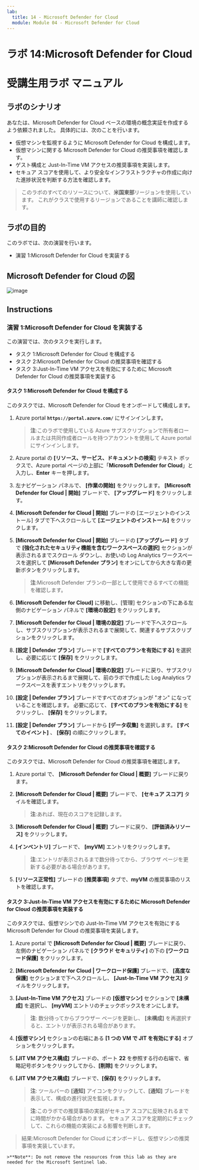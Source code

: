 ```yaml
---
lab:
  title: 14 - Microsoft Defender for Cloud
  module: Module 04 - Microsoft Defender for Cloud
---
```


# ラボ 14:Microsoft Defender for Cloud
# 受講生用ラボ マニュアル

## ラボのシナリオ

あなたは、Microsoft Defender for Cloud ベースの環境の概念実証を作成するよう依頼されました。 具体的には、次のことを行います。

- 仮想マシンを監視するように Microsoft Defender for Cloud を構成します。
- 仮想マシンに関する Microsoft Defender for Cloud の推奨事項を確認します。
- ゲスト構成と Just-In-Time VM アクセスの推奨事項を実装します。 
- セキュア スコアを使用して、より安全なインフラストラクチャの作成に向けた進捗状況を判断する方法を確認します。

> このラボのすべてのリソースについて、**米国東部**リージョンを使用しています。 これがクラスで使用するリージョンであることを講師に確認します。 

## ラボの目的

このラボでは、次の演習を行います。

- 演習 1:Microsoft Defender for Cloud を実装する

## Microsoft Defender for Cloud の図

![image](https://github.com/MicrosoftLearning/AZ500-AzureSecurityTechnologies/assets/91347931/c31055cc-de95-41f6-adef-f09d756a68eb)

## Instructions

### 演習 1:Microsoft Defender for Cloud を実装する

この演習では、次のタスクを実行します。

- タスク 1:Microsoft Defender for Cloud を構成する
- タスク 2:Microsoft Defender for Cloud の推奨事項を確認する
- タスク 3:Just-In-Time VM アクセスを有効にするために Microsoft Defender for Cloud の推奨事項を実装する

#### タスク 1:Microsoft Defender for Cloud を構成する

このタスクでは、Microsoft Defender for Cloud をオンボードして構成します。

1. Azure portal **`https://portal.azure.com/`** にサインインします。

    >**注**:このラボで使用している Azure サブスクリプションで所有者ロールまたは共同作成者ロールを持つアカウントを使用して Azure portal にサインインします。

2. Azure portal の **[リソース、サービス、ドキュメントの検索]** テキスト ボックスで、Azure portal ページの上部に「**Microsoft Defender for Cloud**」と入力し、**Enter** キーを押します。

3. 左ナビゲーション パネルで、 **[作業の開始]** をクリックします。 **[Microsoft Defender for Cloud \| 開始]** ブレードで、 **[アップグレード]** をクリックします。
     
4. **[Microsoft Defender for Cloud \| 開始]** ブレードの [エージェントのインストール] タブで下へスクロールして **[エージェントのインストール]** をクリックします。 

5. **[Microsoft Defender for Cloud \| 開始]** ブレードの **[アップグレード]** タブで **[強化されたセキュリティ機能を含むワークスペースの選択]** セクションが表示されるまでスクロール ダウンし、お使いの Log Analytics ワークスペースを選択して **[Microsoft Defender プラン]** をオンにしてから大きな青の更新ボタンをクリックします。  

    >**注**:Microsoft Defender プランの一部として使用できるすべての機能を確認します。 

6. **[Microsoft Defender for Cloud]** に移動し、[管理] セクションの下にある左側のナビゲーション パネルで **[環境の設定]** をクリックします。

7. **[Microsoft Defender for Cloud \| 環境の設定]** ブレードで下へスクロールし、サブスクリプションが表示されるまで展開して、関連するサブスクリプションをクリックします。 

8. **[設定 \| Defender プラン]** ブレードで **[すべてのプランを有効にする]** を選択し、必要に応じて **[保存]** をクリックします。

9. **[Microsoft Defender for Cloud \| 環境の設定]** ブレードに戻り、サブスクリプションが表示されるまで展開して、前のラボで作成した Log Analytics ワークスペースを表すエントリをクリックします。

10. **[設定 \| Defender プラン]** ブレードですべてのオプションが "オン" になっていることを確認します。 必要に応じて、 **[すべてのプランを有効にする]** をクリックし、 **[保存]** をクリックします。

11. **[設定 \| Defender プラン]** ブレードから **[データ収集]** を選択します。 **[すべてのイベント]** 、 **[保存]** の順にクリックします。

#### タスク 2:Microsoft Defender for Cloud の推奨事項を確認する

このタスクでは、Microsoft Defender for Cloud の推奨事項を確認します。 

1. Azure portal で、 **[Microsoft Defender for Cloud \| 概要]** ブレードに戻ります。 

2. **[Microsoft Defender for Cloud \| 概要]** ブレードで、 **[セキュア スコア]** タイルを確認します。

    >**注**:あれば、現在のスコアを記録します。

3. **[Microsoft Defender for Cloud \| 概要]** ブレードに戻り、 **[評価済みリソース]** をクリックします。

4. **[インベントリ]** ブレードで、 **[myVM]** エントリをクリックします。

    >**注**:エントリが表示されるまで数分待ってから、ブラウザ ページを更新する必要がある場合があります。
    
5. **[リソース正常性]** ブレードの **[推奨事項]** タブで、**myVM** の推奨事項のリストを確認します。

#### タスク 3:Just-In-Time VM アクセスを有効にするために Microsoft Defender for Cloud の推奨事項を実装する

このタスクでは、仮想マシンでの Just-In-Time VM アクセスを有効にする Microsoft Defender for Cloud の推奨事項を実装します。 

1. Azure portal で **[Microsoft Defender for Cloud \| 概要]** ブレードに戻り、左側のナビゲーション パネルで **[クラウド セキュリティ]** の下の **[ワークロード保護]** をクリックします。

2. **[Microsoft Defender for Cloud \| ワークロード保護]** ブレードで、 **[高度な保護]** セクションまで下へスクロールし、 **[Just-In-Time VM アクセス]** タイルをクリックします。

3. **[Just-In-Time VM アクセス]** ブレードの **[仮想マシン]** セクションで **[未構成]** を選択し、 **[myVM]** エントリのチェックボックスをオンにします。

    >**注**: 数分待ってからブラウザー ページを更新し、 **[未構成]** を再選択すると、エントリが表示される場合があります。

4. **[仮想マシン]** セクションの右端にある **[1 つの VM で JIT を有効にする]** オプションをクリックします。

5. **[JIT VM アクセス構成]** ブレードの、ポート **22** を参照する行の右端で、省略記号ボタンをクリックしてから、**[削除]** をクリックします。

6. **[JIT VM アクセス構成]** ブレードで、**[保存]** をクリックします。

    >**注**: ツールバーの **[通知]** アイコンをクリックして、**[通知]** ブレードを表示して、構成の進行状況を監視します。 

    >**注**:このラボでの推奨事項の実装がセキュア スコアに反映されるまでに時間がかかる場合があります。 セキュア スコアを定期的にチェックして、これらの機能の実装による影響を判断します。 

> 結果:Microsoft Defender for Cloud にオンボードし、仮想マシンの推奨事項を実装しています。 

    >**Note**: Do not remove the resources from this lab as they are needed for the Microsoft Sentinel lab.
